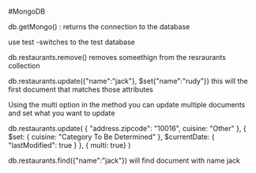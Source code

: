 #MongoDB


db.getMongo() : returns the connection to the database

use test -switches to the test database

db.restaurants.remove()  removes someethign from the resraurants collection


db.restaurants.update({"name":"jack"}, $set{"name":"rudy"})
this will the first document that matches those attributes

Using the multi option in the method you can update  multiple documents and set what you want to update


db.restaurants.update(
  { "address.zipcode": "10016", cuisine: "Other" },
  {
    $set: { cuisine: "Category To Be Determined" },
    $currentDate: { "lastModified": true }
  },
  { multi: true}
)

db.restaurants.find({"name":"jack"}) will find document with name jack
